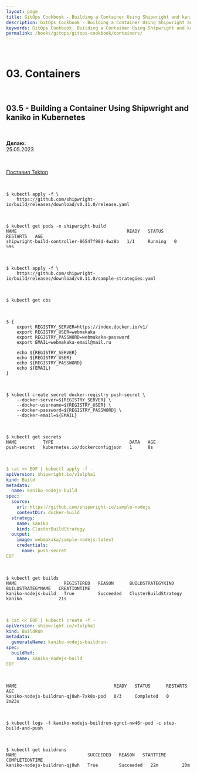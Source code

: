 ```yaml
---
layout: page
title: GitOps Cookbook - Building a Container Using Shipwright and kaniko in Kubernetes
description: GitOps Cookbook - Building a Container Using Shipwright and kaniko in Kubernetes
keywords: GitOps Cookbook, Building a Container Using Shipwright and kaniko in Kubernetes
permalink: /books/gitops/gitops-cookbook/containers/
---
```


<br/>

# 03. Containers

<br/>

## 03.5 - Building a Container Using Shipwright and kaniko in Kubernetes

<br/>

**Делаю:**  
25.05.2023

<br/>

[Поставил Tekton](/tools/containers/kubernetes/tools/ci-cd/tekton/)

<br/>

```
$ kubectl apply -f \
    https://github.com/shipwright-io/build/releases/download/v0.11.0/release.yaml
```

<br/>

```
$ kubectl get pods -n shipwright-build
NAME                                          READY   STATUS    RESTARTS   AGE
shipwright-build-controller-86547f98d-4wz8b   1/1     Running   0          59s
```

<br/>

```
$ kubectl apply -f \
    https://github.com/shipwright-io/build/releases/download/v0.11.0/sample-strategies.yaml
```

<br/>

```
$ kubectl get cbs
```

<br/>

```
$ {
    export REGISTRY_SERVER=https://index.docker.io/v1/
    export REGISTRY_USER=webmakaka
    export REGISTRY_PASSWORD=webmakaka-password
    export EMAIL=webmakaka-email@mail.ru

    echo ${REGISTRY_SERVER}
    echo ${REGISTRY_USER}
    echo ${REGISTRY_PASSWORD}
    echo ${EMAIL}
}
```

<br/>

```
$ kubectl create secret docker-registry push-secret \
    --docker-server=${REGISTRY_SERVER} \
    --docker-username=${REGISTRY_USER} \
    --docker-password=${REGISTRY_PASSWORD} \
    --docker-email=${EMAIL}
```

<br/>

```
$ kubectl get secrets
NAME          TYPE                             DATA   AGE
push-secret   kubernetes.io/dockerconfigjson   1      8s

```

<br/>

```yaml
$ cat << EOF | kubectl apply -f -
apiVersion: shipwright.io/v1alpha1
kind: Build
metadata:
  name: kaniko-nodejs-build
spec:
  source:
    url: https://github.com/shipwright-io/sample-nodejs
    contextDir: docker-build
  strategy:
    name: kaniko
    kind: ClusterBuildStrategy
  output:
    image: webmakaka/sample-nodejs:latest
    credentials:
      name: push-secret
EOF
```

<br/>

```
$ kubectl get builds
NAME                  REGISTERED   REASON      BUILDSTRATEGYKIND      BUILDSTRATEGYNAME   CREATIONTIME
kaniko-nodejs-build   True         Succeeded   ClusterBuildStrategy   kaniko              21s
```

<br/>

```yaml
$ cat << EOF | kubectl create -f -
apiVersion: shipwright.io/v1alpha1
kind: BuildRun
metadata:
  generateName: kaniko-nodejs-buildrun-
spec:
  buildRef:
    name: kaniko-nodejs-build
EOF
```

<br/>

```
NAME                                     READY   STATUS      RESTARTS   AGE
kaniko-nodejs-buildrun-qj8wh-7xk8s-pod   0/3     Completed   0          2m23s
```

<br/>

```
$ kubectl logs -f kaniko-nodejs-buildrun-qgnct-nw46r-pod -c step-build-and-push
```

<br/>

```
$ kubectl get buildruns
NAME                           SUCCEEDED   REASON   STARTTIME   COMPLETIONTIME
kaniko-nodejs-buildrun-qj8wh   True        Succeeded   22m         20m
```
